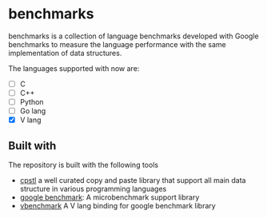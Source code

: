 # benchmarks

benchmarks is a collection of language benchmarks developed with Google benchmarks to measure
the language performance with the same implementation of data structures.

The languages supported with now are:

- [ ] C
- [ ] C++
- [ ] Python
- [ ] Go lang
- [X] V lang

## Built with

The repository is built with the following tools

- [cpstl](https://github.com/vincenzopalazzo/cpstl) a well curated copy and paste library that support all main data structure in various programming languages
- [google benchmark](https://github.com/google/benchmark): A microbenchmark support library
- [vbenchmark](https://github.com/vincenzopalazzo/vbenchmark) A V lang binding for google benchmark library